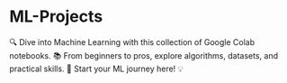 # ML-Projects
🔍 Dive into Machine Learning with this collection of Google Colab notebooks. 📚 From beginners to pros, explore algorithms, datasets, and practical skills. 🚀 Start your ML journey here! 💡
